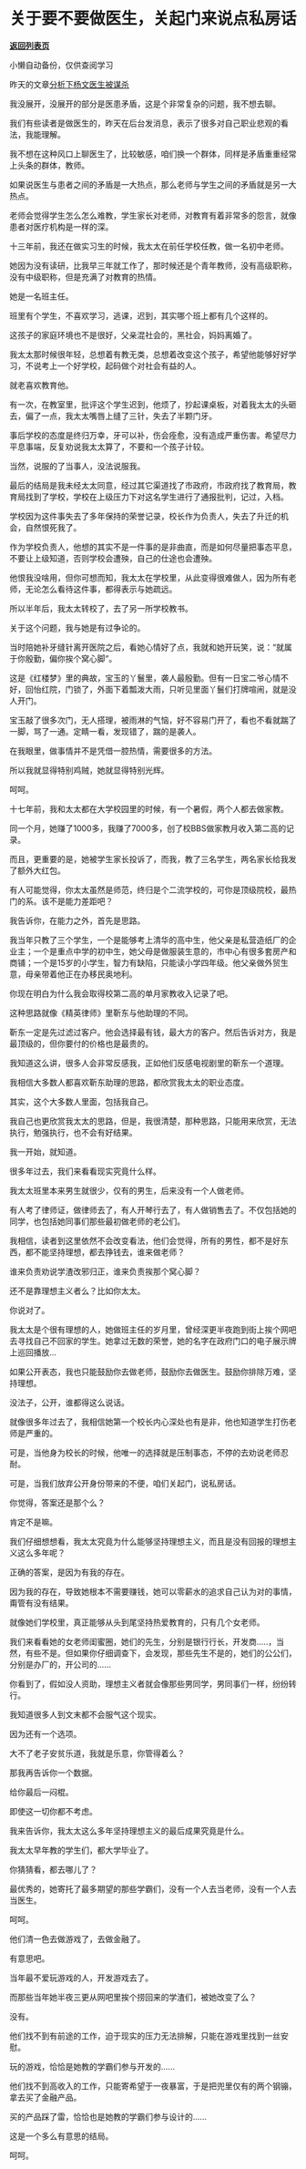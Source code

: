 # 关于要不要做医生，关起门来说点私房话

[**返回列表页**](/gzh/记忆承载3)

小懒自动备份，仅供查阅学习

昨天的文章[分析下杨文医生被谋杀](http://mp.weixin.qq.com/s?__biz=MzU3NDc5Nzc0NQ==&mid=2247486180&idx=1&sn=5803286c4d26da72478a90a1e0651005&chksm=fd2da83aca5a212cc043e3c8e339d8d13db85d6fbdfd38e3840c6956163ea8ebcb1709f7ab80&scene=21#wechat_redirect)

  

我没展开，没展开的部分是医患矛盾，这是个非常复杂的问题，我不想去聊。

  

我们有些读者是做医生的，昨天在后台发消息，表示了很多对自己职业悲观的看法，我能理解。

  

我不想在这种风口上聊医生了，比较敏感，咱们换一个群体，同样是矛盾重重经常上头条的群体，教师。

  

如果说医生与患者之间的矛盾是一大热点，那么老师与学生之间的矛盾就是另一大热点。

  

老师会觉得学生怎么怎么难教，学生家长对老师，对教育有着非常多的怨言，就像患者对医疗机构是一样的深。

  

十三年前，我还在做实习生的时候，我太太在前任学校任教，做一名初中老师。

  

她因为没有读研，比我早三年就工作了，那时候还是个青年教师，没有高级职称，没有中级职称，但是充满了对教育的热情。

  

她是一名班主任。

  

班里有个学生，不喜欢学习，逃课，迟到，其实哪个班上都有几个这样的。

  

这孩子的家庭环境也不是很好，父亲混社会的，黑社会，妈妈离婚了。

  

我太太那时候很年轻，总想着有教无类，总想着改变这个孩子，希望他能够好好学习，不说考上一个好学校，起码做个对社会有益的人。

  

就老喜欢教育他。

  

有一次，在教室里，批评这个学生迟到，他烦了，抄起课桌板，对着我太太的头砸去，偏了一点，我太太嘴唇上缝了三针，失去了半颗门牙。

  

事后学校的态度是终归万幸，牙可以补，伤会痊愈，没有造成严重伤害。希望尽力平息事端，反复劝说我太太算了，不要和一个孩子计较。

  

当然，说服的了当事人，没法说服我。

  

最后的结局是我未经太太同意，经过其它渠道找了市政府，市政府找了教育局，教育局找到了学校，学校在上级压力下对这名学生进行了通报批判，记过，入档。

  

学校因为这件事失去了多年保持的荣誉记录，校长作为负责人，失去了升迁的机会，自然恨死我了。

  

作为学校负责人，他想的其实不是一件事的是非曲直，而是如何尽量把事态平息，不要让上级知道，否则学校会遭殃，自己的仕途也会遭殃。

  

他恨我没啥用，但你可想而知，我太太在学校里，从此变得很难做人，因为所有老师，无论怎么看待这件事，都得表示与她疏远。

  

所以半年后，我太太转校了，去了另一所学校教书。

  

关于这个问题，我与她是有过争论的。

  

当时陪她补牙缝针离开医院之后，看她心情好了点，我就和她开玩笑，说：“就属于你殷勤，偏你挨个窝心脚”。

  

这是《红楼梦》里的典故，宝玉的丫鬟里，袭人最殷勤。但有一日宝二爷心情不好，回怡红院，门锁了，外面下着瓢泼大雨，只听见里面丫鬟们打牌喧闹，就是没人开门。

  

宝玉敲了很多次门，无人搭理，被雨淋的气恼，好不容易门开了，看也不看就踹了一脚，骂了一通。定睛一看，发现错了，踹的是袭人。  

  

在我眼里，做事情并不是凭借一腔热情，需要很多的方法。

  

所以我就显得特别鸡贼，她就显得特别光辉。

  

呵呵。

  

十七年前，我和太太都在大学校园里的时候，有一个暑假，两个人都去做家教。

  

同一个月，她赚了1000多，我赚了7000多，创了校BBS做家教月收入第二高的记录。

  

而且，更重要的是，她被学生家长投诉了，而我，教了三名学生，两名家长给我发了额外大红包。

  

有人可能觉得，你太太虽然是师范，终归是个二流学校的，可你是顶级院校，最热门的系。该不是能力差距吧？

  

我告诉你，在能力之外，首先是思路。

  

我当年只教了三个学生，一个是能够考上清华的高中生，他父亲是私营造纸厂的企业主；一个是重点中学的初中生，她父母是做服装生意的，市中心有很多套房产和商铺；一个是15岁的小学生，智力有缺陷，只能读小学四年级。他父亲做外贸生意，母亲带着他正在办移民奥地利。

  

你现在明白为什么我会取得校第二高的单月家教收入记录了吧。

  

这种思路就像《精英律师》里靳东与他助理的不同。

  

靳东一定是先过滤过客户。他会选择最有钱，最大方的客户。然后告诉对方，我是最顶级的，但你要付的价格也是最贵的。  

  

我知道这么讲，很多人会非常反感我，正如他们反感电视剧里的靳东一个道理。

  

我相信大多数人都喜欢靳东助理的思路，都欣赏我太太的职业态度。

  

其实，这个大多数人里面，包括我自己。

  

我自己也更欣赏我太太的思路，但是，我很清楚，那种思路，只能用来欣赏，无法执行，勉强执行，也不会有好结果。

  

我一开始，就知道。

  

很多年过去，我们来看看现实究竟什么样。

  

我太太班里本来男生就很少，仅有的男生，后来没有一个人做老师。

  

有人考了律师证，做律师去了，有人开琴行去了，有人做销售去了。不仅包括她的同学，也包括她同事们那些最初做老师的老公们。

  

我相信，读者到这里依然不会改变看法，他们会觉得，所有的男性，都不是好东西，都不能坚持理想，都去挣钱去，谁来做老师？

  

谁来负责劝说学渣改邪归正，谁来负责挨那个窝心脚？

  

还不是靠理想主义者么？比如你太太。

  

你说对了。

  

我太太是个很有理想的人，她做班主任的岁月里，曾经深更半夜跑到街上挨个网吧去寻找自己不回家的学生。她拿过无数的荣誉，她的名字在政府门口的电子展示牌上巡回播放...  

  

如果公开表态，我也只能鼓励你去做老师，鼓励你去做医生。鼓励你排除万难，坚持理想。

  

没法子，公开，谁都得这么说话。

  

就像很多年过去了，我相信她第一个校长内心深处也有是非，他也知道学生打伤老师是严重的。

  

可是，当他身为校长的时候，他唯一的选择就是压制事态，不停的去劝说老师忍耐。

  

可是，当我们放弃公开身份带来的不便，咱们关起门，说私房话。

  

你觉得，答案还是那个么？

  

肯定不是嘛。

  

我们仔细想想看，我太太究竟为什么能够坚持理想主义，而且是没有回报的理想主义这么多年呢？

  

正确的答案，是因为有我的存在。

  

因为我的存在，导致她根本不需要赚钱，她可以零薪水的追求自己认为对的事情，甭管有没有结果。

  

就像她们学校里，真正能够从头到尾坚持热爱教育的，只有几个女老师。

  

我们来看看她的女老师闺蜜圈，她们的先生，分别是银行行长，开发商.....，当然，有些不是。但如果你仔细调查下，会发现，那些先生不是的，她们的公公们，分别是办厂的，开公司的......

  

你看到了，假如没人资助，理想主义者就会像那些男同学，男同事们一样，纷纷转行。

  

我知道很多人到文末都不会服气这个现实。

  

因为还有一个选项。

  

大不了老子安贫乐道，我就是乐意，你管得着么？  

  

那我再告诉你一个数据。

  

给你最后一闷棍。

  

即使这一切你都不考虑。

  

我来告诉你，我太太这么多年坚持理想主义的最后成果究竟是什么。

  

我太太早年教的学生们，都大学毕业了。

  

你猜猜看，都去哪儿了？

  

最优秀的，她寄托了最多期望的那些学霸们，没有一个人去当老师，没有一个人去当医生。

  

呵呵。

  

他们清一色去做游戏了，去做金融了。

  

有意思吧。

  

当年最不爱玩游戏的人，开发游戏去了。

  

而那些当年她半夜三更从网吧里挨个捞回来的学渣们，被她改变了么？

  

没有。

  

他们找不到有前途的工作，迫于现实的压力无法排解，只能在游戏里找到一丝安慰。  

  

玩的游戏，恰恰是她教的学霸们参与开发的......

  

他们找不到高收入的工作，只能寄希望于一夜暴富，于是把兜里仅有的两个钢镚，拿去买了金融产品。

  

买的产品踩了雷，恰恰也是她教的学霸们参与设计的......  

  

这是一个多么有意思的结局。  

  

呵呵。

